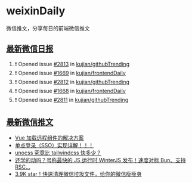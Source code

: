 # weixinDaily
微信推文，分享每日的前端微信推文

## [最新微信日报](https://github.com/kujian/weixinDaily/issues)

<!--START_SECTION:activity-->
1. ❗ Opened issue [#2813](https://github.com/kujian/githubTrending/issues/2813) in [kujian/githubTrending](https://github.com/kujian/githubTrending)
2. ❗ Opened issue [#1669](https://github.com/kujian/frontendDaily/issues/1669) in [kujian/frontendDaily](https://github.com/kujian/frontendDaily)
3. ❗ Opened issue [#2812](https://github.com/kujian/githubTrending/issues/2812) in [kujian/githubTrending](https://github.com/kujian/githubTrending)
4. ❗ Opened issue [#1668](https://github.com/kujian/frontendDaily/issues/1668) in [kujian/frontendDaily](https://github.com/kujian/frontendDaily)
5. ❗ Opened issue [#2811](https://github.com/kujian/githubTrending/issues/2811) in [kujian/githubTrending](https://github.com/kujian/githubTrending)
<!--END_SECTION:activity-->


## [最新微信推文](https://weixin.qdkfweb.cn/)

<!-- BLOG-POST-LIST:START -->
- [Vue 加载远程组件的解决方案](https://weixin.qdkfweb.cn/41435.html)
- [单点登录（SSO）实现详解！！！](https://weixin.qdkfweb.cn/41436.html)
- [unocss 究竟比 tailwindcss 快多少？](https://weixin.qdkfweb.cn/41439.html)
- [还学的动吗？号称最快的 JS 运行时 WinterJS 发布！速度对标 Bun、支持 RSC...](https://weixin.qdkfweb.cn/41442.html)
- [3.9K star！快速清理微信垃圾文件，给你的微信瘦瘦身](https://weixin.qdkfweb.cn/41438.html)
<!-- BLOG-POST-LIST:END -->